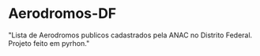 # Aerodromos-DF
"Lista de Aerodromos publicos cadastrados pela ANAC no Distrito Federal. Projeto feito em pyrhon."
